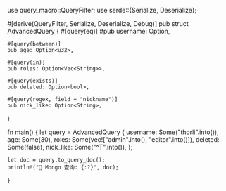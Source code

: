 use query_macro::QueryFilter;
use serde::{Serialize, Deserialize};

#[derive(QueryFilter, Serialize, Deserialize, Debug)]
pub struct AdvancedQuery {
    #[query(eq)]
    #pub username: Option<String>,

    #[query(between)]
    pub age: Option<u32>,

    #[query(in)]
    pub roles: Option<Vec<String>>,

    #[query(exists)]
    pub deleted: Option<bool>,

    #[query(regex, field = "nickname")]
    pub nick_like: Option<String>,
}

fn main() {
let query = AdvancedQuery {
username: Some("thorli".into()),
age: Some(30),
roles: Some(vec!["admin".into(), "editor".into()]),
deleted: Some(false),
nick_like: Some("^T".into()),
};

    let doc = query.to_query_doc();
    println!("📄 Mongo 查询: {:?}", doc);
}